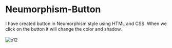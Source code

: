 # Neumorphism-Button
I have created button in Neumorphism style using HTML and CSS. When we click on the button it will change the color and shadow. <br> <br>
![p12](https://user-images.githubusercontent.com/90318905/173797632-9671476c-4366-4682-a0ab-df5328bd568a.jpg)
